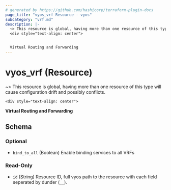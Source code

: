 ```yaml
---
# generated by https://github.com/hashicorp/terraform-plugin-docs
page_title: "vyos_vrf Resource - vyos"
subcategory: "vrf.md"
description: |-
  ~> This resource is global, having more than one resource of this type will cause configuration drift and possibly conflicts.
  <div style="text-align: center">


  Virtual Routing and Forwarding
---
```


# vyos_vrf (Resource)

~> This resource is global, having more than one resource of this type will cause configuration drift and possibly conflicts.

	<div style="text-align: center">
<b>
Virtual Routing and Forwarding
</b>
</div>



<!-- schema generated by tfplugindocs -->
## Schema

### Optional

- `bind_to_all` (Boolean) Enable binding services to all VRFs

### Read-Only

- `id` (String) Resource ID, full vyos path to the resource with each field seperated by dunder (`__`).

